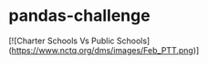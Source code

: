 # pandas-challenge

[![Charter Schools Vs Public Schools] (https://www.nctq.org/dms/images/Feb_PTT.png)]
